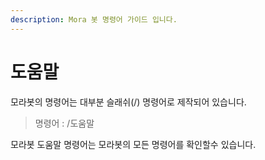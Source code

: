 ```yaml
---
description: Mora 봇 명령어 가이드 입니다.
---
```


# 도움말

모라봇의 명령어는 대부분 슬래쉬(/) 명령어로 제작되어 있습니다.

> 명령어 : /도움말

모라봇 도움말 명령어는 모라봇의 모든 명령어를 확인할수 있습니다.

<figure><img src="../../.gitbook/img/기본기능/도움말_기본기능.JPG" alt=""><figcaption></figcaption></figure>
